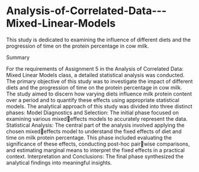 # Analysis-of-Correlated-Data---Mixed-Linear-Models
This study is dedicated to examining the influence of different diets and the progression of time on the protein percentage in cow milk.

Summary

For the requirements of Assignment 5 in the Analysis of Correlated Data: Mixed Linear
Models class, a detailed statistical analysis was conducted. The primary objective of this
study was to investigate the impact of different diets and the progression of time on the
protein percentage in cow milk. The study aimed to discern how varying diets influence
milk protein content over a period and to quantify these effects using appropriate statistical
models.
The analytical approach of this study was divided into three distinct phases:
Model Diagnostics and Selection: The initial phase focused on examining various mixedeffects models to accurately represent the data.
Statistical Analysis: The central part of the analysis involved applying the chosen mixedeffects model to understand the fixed effects of diet and time on milk protein percentage.
This phase included evaluating the significance of these effects, conducting post-hoc pairwise comparisons, and estimating marginal means to interpret the fixed effects in a practical
context.
Interpretation and Conclusions: The final phase synthesized the analytical findings into
meaningful insights.
